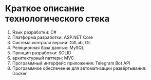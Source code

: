 Краткое описание технологического стека
=======================================


1. Язык разработки: C#
2. Платформа разработки: ASP.NET Core
3. Система контроля версий: GitLab, Git
4. Реляционная база данных: MySQL
5. Принцип разработки: SOLID
6. архитектурный паттерн: MVC
7. Программный интерфейс приложения: Telegram Bot API
8. Программное обеспечение для автоматизации развёртывания: Docker
